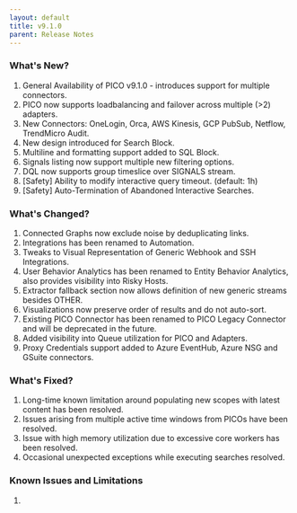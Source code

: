 ```yaml
---
layout: default
title: v9.1.0
parent: Release Notes
---
```


### What's New?
1. General Availability of PICO v9.1.0 - introduces support for multiple connectors.
2. PICO now supports loadbalancing and failover across multiple (>2) adapters.
3. New Connectors: OneLogin, Orca, AWS Kinesis, GCP PubSub, Netflow, TrendMicro Audit.
4. New design introduced for Search Block.
5. Multiline and formatting support added to SQL Block.
6. Signals listing now support multiple new filtering options.
7. DQL now supports group timeslice over SIGNALS stream.
8. [Safety] Ability to modify interactive query timeout. (default: 1h)
9. [Safety] Auto-Termination of Abandoned Interactive Searches.

### What's Changed?
1. Connected Graphs now exclude noise by deduplicating links.
2. Integrations has been renamed to Automation.
3. Tweaks to Visual Representation of Generic Webhook and SSH Integrations.
4. User Behavior Analytics has been renamed to Entity Behavior Analytics, also provides visibility into Risky Hosts.
5. Extractor fallback section now allows definition of new generic streams besides OTHER.
6. Visualizations now preserve order of results and do not auto-sort.
7. Existing PICO Connector has been renamed to PICO Legacy Connector and will be deprecated in the future.
8. Added visibility into Queue utilization for PICO and Adapters.
9. Proxy Credentials support added to Azure EventHub, Azure NSG and GSuite connectors.

### What's Fixed?
1. Long-time known limitation around populating new scopes with latest content has been resolved.
2. Issues arising from multiple active time windows from PICOs have been resolved.
3. Issue with high memory utilization due to excessive core workers has been resolved.
4. Occasional unexpected exceptions while executing searches resolved.

### Known Issues and Limitations
1. 
